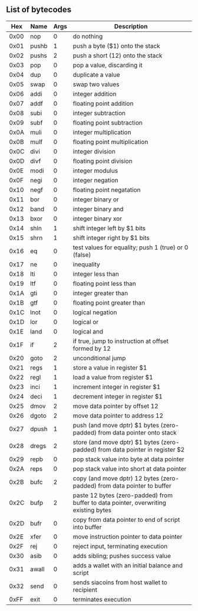 List of bytecodes
-----------------

| Hex  |  Name  | Args |  Description 
|------|--------|------|--------------
| 0x00 |  nop   |  0   |  do nothing |
| 0x01 |  pushb |  1   |  push a byte ($1) onto the stack |
| 0x02 |  pushs |  2   |  push a short ($1$2) onto the stack |
| 0x03 |  pop   |  0   |  pop a value, discarding it |
| 0x04 |  dup   |  0   |  duplicate a value |
| 0x05 |  swap  |  0   |  swap two values |
| 0x06 |  addi  |  0   |  integer addition |
| 0x07 |  addf  |  0   |  floating point addition |
| 0x08 |  subi  |  0   |  integer subtraction |
| 0x09 |  subf  |  0   |  floating point subtraction |
| 0x0A |  muli  |  0   |  integer multiplication |
| 0x0B |  mulf  |  0   |  floating point multiplication |
| 0x0C |  divi  |  0   |  integer division |
| 0x0D |  divf  |  0   |  floating point division |
| 0x0E |  modi  |  0   |  integer modulus |
| 0x0F |  negi  |  0   |  integer negation |
| 0x10 |  negf  |  0   |  floating point negatation |
| 0x11 |  bor   |  0   |  integer binary or |
| 0x12 |  band  |  0   |  integer binary and |
| 0x13 |  bxor  |  0   |  integer binary xor |
| 0x14 |  shln  |  1   |  shift integer left by $1 bits |
| 0x15 |  shrn  |  1   |  shift integer right by $1 bits |
| 0x16 |  eq    |  0   |  test values for equality; push 1 (true) or 0 (false) |
| 0x17 |  ne    |  0   |  inequality |
| 0x18 |  lti   |  0   |  integer less than |
| 0x19 |  ltf   |  0   |  floating point less than |
| 0x1A |  gti   |  0   |  integer greater than |
| 0x1B |  gtf   |  0   |  floating point greater than |
| 0x1C |  lnot  |  0   |  logical negation |
| 0x1D |  lor   |  0   |  logical or |
| 0x1E |  land  |  0   |  logical and |
| 0x1F |  if    |  2   |  if true, jump to instruction at offset formed by $1$2 |
| 0x20 |  goto  |  2   |  unconditional jump |
| 0x21 |  regs  |  1   |  store a value in register $1 |
| 0x22 |  regl  |  1   |  load a value from register $1 |
| 0x23 |  inci  |  1   |  increment integer in register $1 |
| 0x24 |  deci  |  1   |  decrement integer in register $1 |
| 0x25 |  dmov  |  2   |  move data pointer by offset $1$2 |
| 0x26 |  dgoto |  2   |  move data pointer to address $1$2 |
| 0x27 |  dpush |  1   |  push (and move dptr) $1 bytes (zero-padded) from data pointer onto stack |
| 0x28 |  dregs |  2   |  store (and move dptr) $1 bytes (zero-padded) from data pointer in register $2 |
| 0x29 |  repb  |  0   |  pop stack value into byte at data pointer |
| 0x2A |  reps  |  0   |  pop stack value into short at data pointer |
| 0x2B |  bufc  |  2   |  copy (and move dptr) $1$2 bytes (zero-padded) from data pointer to buffer |
| 0x2C |  bufp  |  2   |  paste $1$2 bytes (zero-padded) from buffer to data pointer, overwriting existing bytes |
| 0x2D |  bufr  |  0   |  copy from data pointer to end of script into buffer |
| 0x2E |  xfer  |  0   |  move instruction pointer to data pointer |
| 0x2F |  rej   |  0   |  reject input, terminating execution |
| 0x30 |  asib  |  0   |  adds sibling; pushes success value |
| 0x31 |  awall |  0   |  adds a wallet with an initial balance and script |
| 0x32 |  send  |  0   |  sends siacoins from host wallet to recipient |
| 0xFF |  exit  |  0   |  terminates execution |
